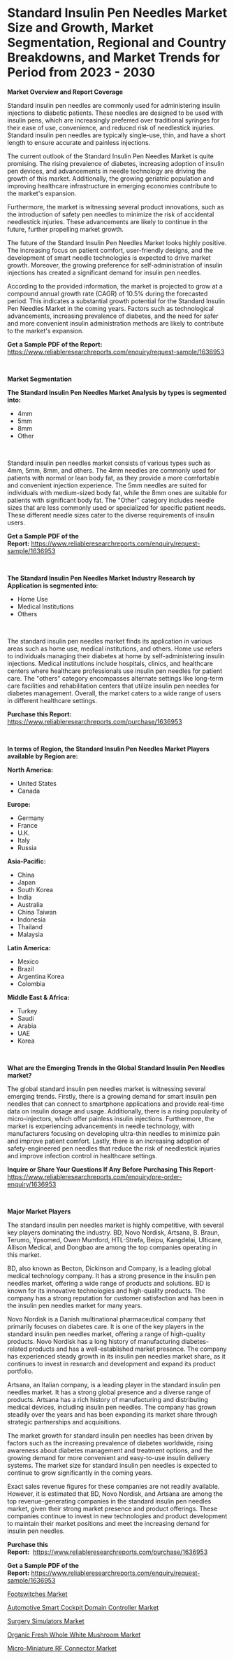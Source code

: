 <p><h1>Standard Insulin Pen Needles Market Size and Growth, Market Segmentation, Regional and Country Breakdowns, and Market Trends for Period from 2023 -  2030</h1></p><p><strong>Market Overview and Report Coverage</strong></p>
<p><p>Standard insulin pen needles are commonly used for administering insulin injections to diabetic patients. These needles are designed to be used with insulin pens, which are increasingly preferred over traditional syringes for their ease of use, convenience, and reduced risk of needlestick injuries. Standard insulin pen needles are typically single-use, thin, and have a short length to ensure accurate and painless injections.</p><p>The current outlook of the Standard Insulin Pen Needles Market is quite promising. The rising prevalence of diabetes, increasing adoption of insulin pen devices, and advancements in needle technology are driving the growth of this market. Additionally, the growing geriatric population and improving healthcare infrastructure in emerging economies contribute to the market's expansion.</p><p>Furthermore, the market is witnessing several product innovations, such as the introduction of safety pen needles to minimize the risk of accidental needlestick injuries. These advancements are likely to continue in the future, further propelling market growth.</p><p>The future of the Standard Insulin Pen Needles Market looks highly positive. The increasing focus on patient comfort, user-friendly designs, and the development of smart needle technologies is expected to drive market growth. Moreover, the growing preference for self-administration of insulin injections has created a significant demand for insulin pen needles.</p><p>According to the provided information, the market is projected to grow at a compound annual growth rate (CAGR) of 10.5% during the forecasted period. This indicates a substantial growth potential for the Standard Insulin Pen Needles Market in the coming years. Factors such as technological advancements, increasing prevalence of diabetes, and the need for safer and more convenient insulin administration methods are likely to contribute to the market's expansion.</p></p>
<p><strong>Get a Sample PDF of the Report:</strong> <a href="https://www.reliableresearchreports.com/enquiry/request-sample/1636953">https://www.reliableresearchreports.com/enquiry/request-sample/1636953</a></p>
<p>&nbsp;</p>
<p><strong>Market Segmentation</strong></p>
<p><strong>The Standard Insulin Pen Needles Market Analysis by types is segmented into:</strong></p>
<p><ul><li>4mm</li><li>5mm</li><li>8mm</li><li>Other</li></ul></p>
<p>&nbsp;</p>
<p><p>Standard insulin pen needles market consists of various types such as 4mm, 5mm, 8mm, and others. The 4mm needles are commonly used for patients with normal or lean body fat, as they provide a more comfortable and convenient injection experience. The 5mm needles are suited for individuals with medium-sized body fat, while the 8mm ones are suitable for patients with significant body fat. The "Other" category includes needle sizes that are less commonly used or specialized for specific patient needs. These different needle sizes cater to the diverse requirements of insulin users.</p></p>
<p><strong>Get a Sample PDF of the Report:</strong>&nbsp;<a href="https://www.reliableresearchreports.com/enquiry/request-sample/1636953">https://www.reliableresearchreports.com/enquiry/request-sample/1636953</a></p>
<p>&nbsp;</p>
<p><strong>The Standard Insulin Pen Needles Market Industry Research by Application is segmented into:</strong></p>
<p><ul><li>Home Use</li><li>Medical Institutions</li><li>Others</li></ul></p>
<p>&nbsp;</p>
<p><p>The standard insulin pen needles market finds its application in various areas such as home use, medical institutions, and others. Home use refers to individuals managing their diabetes at home by self-administering insulin injections. Medical institutions include hospitals, clinics, and healthcare centers where healthcare professionals use insulin pen needles for patient care. The "others" category encompasses alternate settings like long-term care facilities and rehabilitation centers that utilize insulin pen needles for diabetes management. Overall, the market caters to a wide range of users in different healthcare settings.</p></p>
<p><strong>Purchase this Report:</strong>&nbsp; <a href="https://www.reliableresearchreports.com/purchase/1636953">https://www.reliableresearchreports.com/purchase/1636953</a></p>
<p>&nbsp;</p>
<p><strong>In terms of Region, the Standard Insulin Pen Needles Market Players available by Region are:</strong></p>
<p>
    <p> <strong> North America: </strong>
        <ul>
            <li>United States</li>
            <li>Canada</li>
        </ul>
        </p> 
    <p> <strong> Europe: </strong>
        <ul>
            <li>Germany</li>
            <li>France</li>
            <li>U.K.</li>
            <li>Italy</li>
            <li>Russia</li>
        </ul>
        </p> 
    <p> <strong> Asia-Pacific: </strong>
        <ul>
            <li>China</li>
            <li>Japan</li>
            <li>South Korea</li>
            <li>India</li>
            <li>Australia</li>
            <li>China Taiwan</li>
            <li>Indonesia</li>
            <li>Thailand</li>
            <li>Malaysia</li>
        </ul>
        </p> 
    <p> <strong> Latin America: </strong>
        <ul>
            <li>Mexico</li>
            <li>Brazil</li>
            <li>Argentina Korea</li>
            <li>Colombia</li>
        </ul>
        </p> 
    <p> <strong> Middle East & Africa: </strong>
        <ul>
            <li>Turkey</li>
            <li>Saudi</li>
            <li>Arabia</li>
            <li>UAE</li>
            <li>Korea</li>
        </ul>
    </p>
    </p>
<p>&nbsp;</p>
<p><strong>What are the Emerging Trends in the Global Standard Insulin Pen Needles market?</strong></p>
<p><p>The global standard insulin pen needles market is witnessing several emerging trends. Firstly, there is a growing demand for smart insulin pen needles that can connect to smartphone applications and provide real-time data on insulin dosage and usage. Additionally, there is a rising popularity of micro-injectors, which offer painless insulin injections. Furthermore, the market is experiencing advancements in needle technology, with manufacturers focusing on developing ultra-thin needles to minimize pain and improve patient comfort. Lastly, there is an increasing adoption of safety-engineered pen needles that reduce the risk of needlestick injuries and improve infection control in healthcare settings.</p></p>
<p><strong>Inquire or Share Your Questions If Any Before Purchasing This Report</strong>- <a href="https://www.reliableresearchreports.com/enquiry/pre-order-enquiry/1636953">https://www.reliableresearchreports.com/enquiry/pre-order-enquiry/1636953</a></p>
<p>&nbsp;</p>
<p><strong>Major Market Players</strong></p>
<p><p>The standard insulin pen needles market is highly competitive, with several key players dominating the industry. BD, Novo Nordisk, Artsana, B. Braun, Terumo, Ypsomed, Owen Mumford, HTL-Strefa, Beipu, Kangdelai, Ulticare, Allison Medical, and Dongbao are among the top companies operating in this market.</p><p>BD, also known as Becton, Dickinson and Company, is a leading global medical technology company. It has a strong presence in the insulin pen needles market, offering a wide range of products and solutions. BD is known for its innovative technologies and high-quality products. The company has a strong reputation for customer satisfaction and has been in the insulin pen needles market for many years.</p><p>Novo Nordisk is a Danish multinational pharmaceutical company that primarily focuses on diabetes care. It is one of the key players in the standard insulin pen needles market, offering a range of high-quality products. Novo Nordisk has a long history of manufacturing diabetes-related products and has a well-established market presence. The company has experienced steady growth in its insulin pen needles market share, as it continues to invest in research and development and expand its product portfolio.</p><p>Artsana, an Italian company, is a leading player in the standard insulin pen needles market. It has a strong global presence and a diverse range of products. Artsana has a rich history of manufacturing and distributing medical devices, including insulin pen needles. The company has grown steadily over the years and has been expanding its market share through strategic partnerships and acquisitions.</p><p>The market growth for standard insulin pen needles has been driven by factors such as the increasing prevalence of diabetes worldwide, rising awareness about diabetes management and treatment options, and the growing demand for more convenient and easy-to-use insulin delivery systems. The market size for standard insulin pen needles is expected to continue to grow significantly in the coming years.</p><p>Exact sales revenue figures for these companies are not readily available. However, it is estimated that BD, Novo Nordisk, and Artsana are among the top revenue-generating companies in the standard insulin pen needles market, given their strong market presence and product offerings. These companies continue to invest in new technologies and product development to maintain their market positions and meet the increasing demand for insulin pen needles.</p></p>
<p><strong>Purchase this Report:</strong>&nbsp;&nbsp;<a href="https://www.reliableresearchreports.com/purchase/1636953">https://www.reliableresearchreports.com/purchase/1636953</a></p>
<p></p>
<p><strong>Get a Sample PDF of the Report:</strong>&nbsp;<a href="https://www.reliableresearchreports.com/enquiry/request-sample/1636953">https://www.reliableresearchreports.com/enquiry/request-sample/1636953</a></p>
<p><p><a href="https://medium.com/@vallieemard78/footswitches-market-size-cagr-trends-2024-2030-54570982106b">Footswitches Market</a></p><p><a href="https://www.linkedin.com/pulse/decoding-automotive-smart-cockpit-domain-controller-market-drb5c/">Automotive Smart Cockpit Domain Controller Market</a></p><p><a href="https://medium.com/@elzaziemann1943/surgery-simulators-market-size-cagr-trends-2024-2030-20805a5f14eb">Surgery Simulators Market</a></p><p><a href="https://www.linkedin.com/pulse/decoding-organic-fresh-whole-white-mushroom-market-deep-dive-tuqxf/">Organic Fresh Whole White Mushroom Market</a></p><p><a href="https://www.linkedin.com/pulse/micro-miniature-rf-connector-market-share-amp-new-trends-s1frf/">Micro-Miniature RF Connector Market</a></p></p>